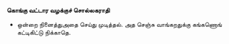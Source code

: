 **கொங்கு வட்டார வழக்குச் சொல்லகராதி**
- ஒன்றை நினைத்துஅதை செய்து முடித்தல். அத செஞ்சு வாங்கறதுக்கு கங்கணொங் கட்டிகிட்டு நிக்காதெ.

